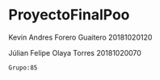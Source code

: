 # ProyectoFinalPoo

Kevin Andres Forero Guaitero 20181020120

Júlian Felipe Olaya Torres 20181020070	
	
	Grupo:85
